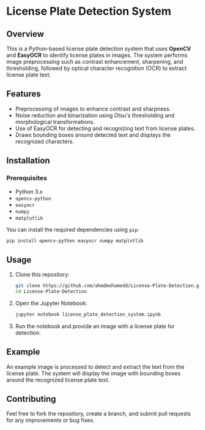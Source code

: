 # License Plate Detection System

## Overview
This is a Python-based license plate detection system that uses **OpenCV** and **EasyOCR** to identify license plates in images. The system performs image preprocessing such as contrast enhancement, sharpening, and thresholding, followed by optical character recognition (OCR) to extract license plate text.

## Features
- Preprocessing of images to enhance contrast and sharpness.
- Noise reduction and binarization using Otsu's thresholding and morphological transformations.
- Use of EasyOCR for detecting and recognizing text from license plates.
- Draws bounding boxes around detected text and displays the recognized characters.

## Installation

### Prerequisites
- Python 3.x
- `opencv-python`
- `easyocr`
- `numpy`
- `matplotlib`

You can install the required dependencies using `pip`:

```bash
pip install opencv-python easyocr numpy matplotlib
```

## Usage
1. Clone this repository:
    ```bash
    git clone https://github.com/ahmdmohamedd/License-Plate-Detection.git
    cd License-Plate-Detection
    ```

2. Open the Jupyter Notebook:
    ```bash
    jupyter notebook license_plate_detection_system.ipynb
    ```

3. Run the notebook and provide an image with a license plate for detection.

## Example
An example image is processed to detect and extract the text from the license plate. The system will display the image with bounding boxes around the recognized license plate text.

## Contributing
Feel free to fork the repository, create a branch, and submit pull requests for any improvements or bug fixes.
